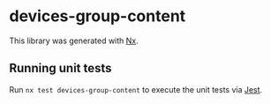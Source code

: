 # devices-group-content

This library was generated with [Nx](https://nx.dev).

## Running unit tests

Run `nx test devices-group-content` to execute the unit tests via [Jest](https://jestjs.io).
